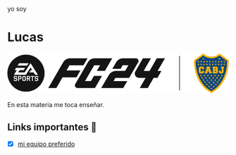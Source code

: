 yo soy
# Lucas

![yo](foto.svg)

En esta materia me toca enseñar. 
## Links importantes :monocle_face:
- [x] [mi equipo preferido](https://www.bocajuniors.com.ar/)
